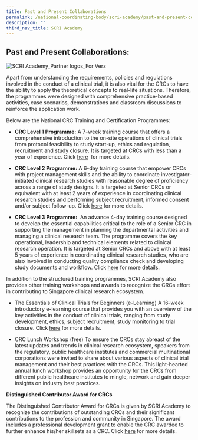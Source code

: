 ```yaml
---
title: Past and Present Collaborations
permalink: /national-coordinating-body/scri-academy/past-and-present-collaborations/
description: ""
third_nav_title: SCRI Academy
---
```

**Past and Present Collaborations:**
------------------------------------

![SCRI Academy_Partner logos_For Verz](https://www.scri.edu.sg/wp-content/uploads/2022/05/SCRI-Academy_Partner-logos_For-Verz.jpg)

Apart from understanding the requirements, policies and regulations involved in the conduct of a clinical trial, it is also vital for the CRCs to have the ability to apply the theoretical concepts to real-life situations. Therefore, the programmes were designed with comprehensive practice-based activities, case scenarios, demonstrations and classroom discussions to reinforce the application work.

Below are the National CRC Training and Certification Programmes:

*   **CRC Level 1 Programme:** A 7-week training course that offers a comprehensive introduction to the on-site operations of clinical trials from protocol feasibility to study start-up, ethics and regulation, recruitment and study closure. It is targeted at CRCs with less than a year of experience. Click [here](/news-and-events/news/clinical-research-coordinator-level-1-programme/)  for more details.
    
*   **CRC Level 2 Programme:** A 6-day training course that empower CRCs with project management skills and the ability to coordinate investigator-initiated clinical research studies with reasonable degree of proficiency across a range of study designs. It is targeted at Senior CRCs or equivalent with at least 2 years of experience in coordinating clinical research studies and performing subject recruitment, informed consent and/or subject follow-up. Click [here](/news-and-events/news/clinical-research-coordinator-level-2-programme/) for more details.
    
*   **CRC Level 3 Programme:**  An advance 4\-day training course designed to develop the essential capabilities critical to the role of a Senior CRC in supporting the management in planning the departmental activities and managing a clinical research team. The programme covers the key operational, leadership and technical elements related to clinical research operation. It is targeted at Senior CRCs and above with at least 5 years of experience in coordinating clinical research studies, who are also involved in conducting quality compliance check and developing study documents and workflow. Click [here](/news-and-events/news/clinical-research-coordinator-level-3-programme/) for more details.



In addition to the structured training programmes, SCRI Academy also provides other training workshops and awards to recognize the CRCs effort in contributing to Singapore clinical research ecosystem.

*   The Essentials of Clinical Trials for Beginners (e-Learning) A 16-week introductory e-learning course that provides you with an overview of the key activities in the conduct of clinical trials, ranging from study development, ethics, subject recruitment, study monitoring to trial closure. Click [here](/news-and-events/news/the-essentials-of-clinical-trials-for-beginners-programme/) for more details.
    

*   CRC Lunch Workshop (free) To ensure the CRCs stay abreast of the latest updates and trends in clinical research ecosystem, speakers from the regulatory, public healthcare institutes and commercial multinational corporations were invited to share about various aspects of clinical trial management and their best practices with the CRCs. This light-hearted annual lunch workshop provides an opportunity for the CRCs from different public healthcare institutes to mingle, network and gain deeper insights on industry best practices.


**Distinguished Contributor Award for CRCs**

The Distinguished Contributor Award for CRCs is given by SCRI Academy to recognize the contributions of outstanding CRCs and their significant contributions to the profession and community in Singapore. The award includes a professional development grant to enable the CRC awardee to further enhance his/her skillsets as a CRC. Click [here](/news-and-events/news/distinguished-contributor-award-for-clinical-research-coordinators/) for more details.